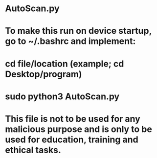# AutoScan.py

# To make this run on device startup, go to ~/.bashrc and implement:
# cd file/location (example; cd Desktop/program)
# sudo python3 AutoScan.py
#
#
# This file is not to be used for any malicious purpose and is only to be used for education, training and ethical tasks.
